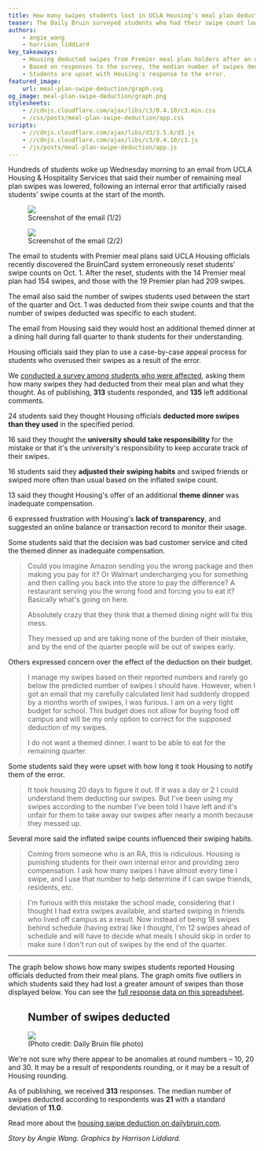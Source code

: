 ```yaml
---
title: How many swipes students lost in UCLA Housing’s meal plan deduction
teaser: The Daily Bruin surveyed students who had their swipe count lowered.
authors:
    - angie_wang
    - harrison_liddiard
key_takeaways:
    - Housing deducted swipes from Premier meal plan holders after an unintentional increase.
    - Based on responses to the survey, the median number of swipes deducted was **21**.
    - Students are upset with Housing's response to the error.
featured_image:
    url: meal-plan-swipe-deduction/graph.svg
og_image: meal-plan-swipe-deduction/graph.png
stylesheets:
    - //cdnjs.cloudflare.com/ajax/libs/c3/0.4.10/c3.min.css
    - /css/posts/meal-plan-swipe-deduction/app.css
scripts:
    - //cdnjs.cloudflare.com/ajax/libs/d3/3.5.6/d3.js
    - //cdnjs.cloudflare.com/ajax/libs/c3/0.4.10/c3.js
    - /js/posts/meal-plan-swipe-deduction/app.js
---
```


Hundreds of students woke up Wednesday morning to an email from UCLA Housing & Hospitality Services that said their number of remaining meal plan swipes was lowered, following an internal error that artificially raised students’ swipe counts at the start of the month.

<figure class="image right">
    <img src="/img/posts/meal-plan-swipe-deduction/email-screenshot-1.jpg"/>
    <figcaption>Screenshot of the email (1/2)</figcaption>
</figure>

<figure class="image right">
    <img src="/img/posts/meal-plan-swipe-deduction/email-screenshot-2.jpg"/>
    <figcaption>Screenshot of the email (2/2)</figcaption>
</figure>

The email to students with Premier meal plans said UCLA Housing officials recently discovered the BruinCard system erroneously reset students’ swipe counts on Oct. 1. After the reset, students with the 14 Premier meal plan had 154 swipes, and those with the 19 Premier plan had 209 swipes.

The email also said the number of swipes students used between the start of the quarter and Oct. 1 was deducted from their swipe counts and that the number of swipes deducted was specific to each student.

The email from Housing said they would host an additional themed dinner at a dining hall during fall quarter to thank students for their understanding.

Housing officials said they plan to use a case-by-case appeal process for students who overused their swipes as a result of the error.

We [conducted a survey among students who were affected](https://docs.google.com/a/g.ucla.edu/forms/d/1R1T99kVaP13nFn_0uaNJtfRxjGp5caGrzLrgJAJeTUg/viewform?usp=send_form#start=invite), asking them how many swipes they had deducted from their meal plan and what they thought. As of publishing, **313** students responded, and **135** left additional comments.

<span class="big-number">24</span> students said they thought Housing officials **deducted more swipes than they used** in the specified period.

<span class="big-number">16</span> said they thought  the **university should take responsibility** for the mistake or that it's the university's responsibility to keep accurate track of their swipes.

<span class="big-number">16</span> students said they **adjusted their swiping habits** and swiped friends or swiped more often than usual based on the inflated swipe count.

<span class="big-number">13</span> said they thought Housing's offer of an additional **theme dinner** was inadequate compensation.

<span class="big-number">6</span> expressed frustration with Housing's **lack of transparency**, and suggested an online balance or transaction record to monitor their usage.

Some students said that the decision was bad customer service and cited the themed dinner as inadequate compensation.

> Could you imagine Amazon sending you the wrong package and then making you pay for it? Or Walmart undercharging you for something and then calling you back into the store to pay the difference? A restaurant serving you the wrong food and forcing you to eat it? Basically what's going on here.
>
> Absolutely crazy that they think that a themed dining night will fix this mess.
>
> They messed up and are taking none of the burden of their mistake, and by the end of the quarter people will be out of swipes early.

Others expressed concern over the effect of the deduction on their budget.

> I manage my swipes based on their reported numbers and rarely go below the predicted number of swipes I should have. However, when I got an email that my carefully calculated limit had suddenly dropped by a months worth of swipes, I was furious. I am on a very tight budget for school. This budget does not allow for buying food off campus and will be my only option to correct for the supposed deduction of my swipes.
>
> I do not want a themed dinner. I want to be able to eat for the remaining quarter.

Some students said they were upset with how long it took Housing to notify them of the error.

> It took housing 20 days to figure it out. If it was a day or 2 I could understand them deducting our swipes. But I've been using my swipes according to the number I've been told I have left and it's unfair for them to take away our swipes after nearly a month because they messed up.

Several more said the inflated swipe counts influenced their swiping habits.

> Coming from someone who is an RA, this is ridiculous. Housing is punishing students for their own internal error and providing zero compensation. I ask how many swipes I have almost every time I swipe, and I use that number to help determine if I can swipe friends, residents, etc.

> I'm furious with this mistake the school made, considering that I thought I had extra swipes available, and started swiping in friends who lived off campus as a result. Now instead of being 18 swipes behind schedule (having extra) like I thought, I'm 12 swipes ahead of schedule and will have to decide what meals I should skip in order to make sure I don't run out of swipes by the end of the quarter.

<hr id="visualization"/>

The graph below shows how many swipes students reported Housing officials deducted from their meal plans. The graph omits five outliers in which students said they had lost a greater amount of swipes than those displayed below. You can see the [full response data on this spreadsheet](https://docs.google.com/a/g.ucla.edu/spreadsheets/d/1HUyfwNCODB5R0a8rmIoDQb3uCpIR7F4T5B-DP1sWBRA/edit?usp=sharing).

<figure class="chart-container">
    <h2>Number of swipes deducted</h2>
    <div class="chart" id="distribution-chart"></div>
</figure>

<figure class="image right">
    <img src="/img/posts/meal-plan-swipe-deduction/bruin-cafe.jpg"/>
    <figcaption>(Photo credit: Daily Bruin file photo)</figcaption>
</figure>

We're not sure why there appear to be anomalies at round numbers – 10, 20 and 30. It may be a result of respondents rounding, or it may be a result of Housing rounding.

As of publishing, we received **313** responses. The median number of swipes deducted according to respondents was **21** with a standard deviation of **11.0**.

Read more about the [housing swipe deduction on dailybruin.com](http://dailybruin.com/2015/10/21/ucla-housing-reduces-swipes-for-some-hill-residents-after-internal-error/).

*Story by Angie Wang. Graphics by Harrison Liddiard.*
